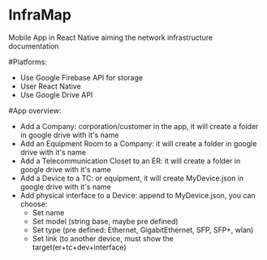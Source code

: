 # InfraMap
Mobile App in React Native aiming the network infrastructure documentation

#Platforms:
- Use Google Firebase API for storage
- User React Native
- Use Google Drive API

#App overview:
- Add a Company: corporation/customer in the app, it will create a folder in google drive with it's name
- Add an Equipment Room to a Company: it will create a folder in google drive with it's name
- Add a Telecommunication Closet to an ER: it will create a folder in google drive with it's name
- Add a Device to a TC: or equipment, it will create MyDevice.json in google drive with it's name
- Add physical interface to a Device: append to MyDevice.json, you can choose:
  * Set name
  * Set model (string base, maybe pre defined)
  * Set type (pre defined: Ethernet, GigabitEthernet, SFP, SFP+, wlan)
  * Set link (to another device, must show the target(er+tc+dev+interface)
